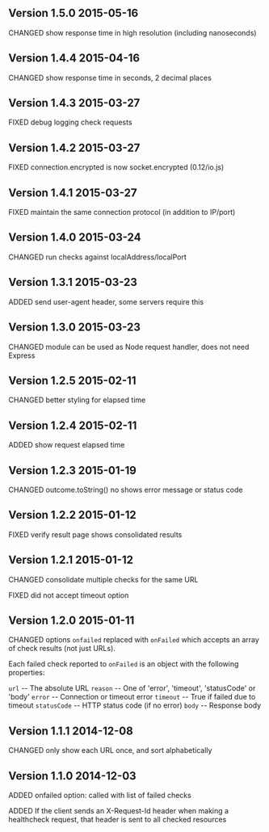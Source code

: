 ## Version 1.5.0  2015-05-16

CHANGED show response time in high resolution (including nanoseconds)


## Version 1.4.4  2015-04-16

CHANGED show response time in seconds, 2 decimal places


## Version 1.4.3  2015-03-27

FIXED debug logging check requests


## Version 1.4.2  2015-03-27

FIXED connection.encrypted is now socket.encrypted (0.12/io.js)


## Version 1.4.1  2015-03-27

FIXED maintain the same connection protocol (in addition to IP/port)


## Version 1.4.0  2015-03-24

CHANGED run checks against localAddress/localPort


## Version 1.3.1  2015-03-23

ADDED send user-agent header, some servers require this


## Version 1.3.0  2015-03-23

CHANGED module can be used as Node request handler, does not need Express


## Version 1.2.5  2015-02-11

CHANGED better styling for elapsed time


## Version 1.2.4  2015-02-11

ADDED show request elapsed time


## Version 1.2.3  2015-01-19

CHANGED outcome.toString() no shows error message or status code


## Version 1.2.2  2015-01-12

FIXED verify result page shows consolidated results


## Version 1.2.1  2015-01-12

CHANGED consolidate multiple checks for the same URL

FIXED did not accept timeout option


## Version 1.2.0  2015-01-11

CHANGED options `onfailed` replaced with `onFailed` which accepts an array of
check results (not just URLs).

Each failed check reported to `onFailed` is an object with the following
properties:

`url`         -- The absolute URL
`reason`      -- One of 'error', 'timeout', 'statusCode' or 'body'
`error`       -- Connection or timeout error
`timeout`     -- True if failed due to timeout
`statusCode`  -- HTTP status code (if no error)
`body`        -- Response body


## Version 1.1.1  2014-12-08

CHANGED only show each URL once, and sort alphabetically


## Version 1.1.0  2014-12-03

ADDED onfailed option: called with list of failed checks

ADDED If the client sends an X-Request-Id header when making a healthcheck
request, that header is sent to all checked resources

